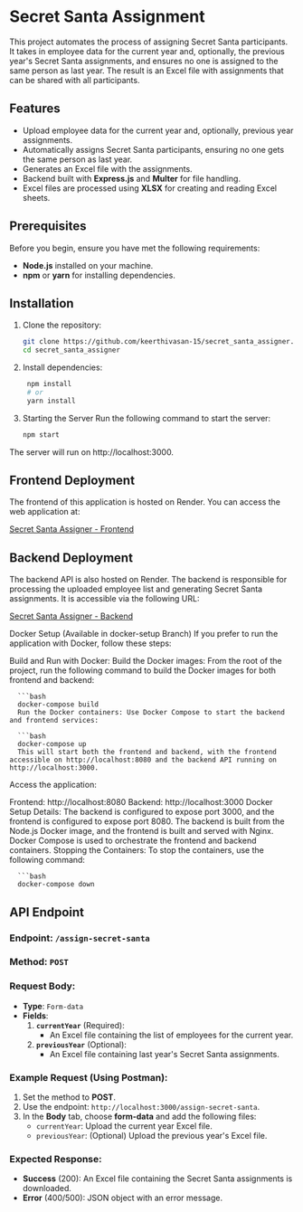 # Secret Santa Assignment

This project automates the process of assigning Secret Santa participants. It takes in employee data for the current year and, optionally, the previous year's Secret Santa assignments, and ensures no one is assigned to the same person as last year. The result is an Excel file with assignments that can be shared with all participants.

## Features

- Upload employee data for the current year and, optionally, previous year assignments.
- Automatically assigns Secret Santa participants, ensuring no one gets the same person as last year.
- Generates an Excel file with the assignments.
- Backend built with **Express.js** and **Multer** for file handling.
- Excel files are processed using **XLSX** for creating and reading Excel sheets.

## Prerequisites

Before you begin, ensure you have met the following requirements:

- **Node.js** installed on your machine.
- **npm** or **yarn** for installing dependencies.

## Installation

1. Clone the repository:
   ```bash
   git clone https://github.com/keerthivasan-15/secret_santa_assigner.git
   cd secret_santa_assigner

2. Install dependencies:

   ```bash
    npm install
    # or
    yarn install

3. Starting the Server
Run the following command to start the server:

   ```bash
   npm start

The server will run on http://localhost:3000.

## Frontend Deployment

The frontend of this application is hosted on Render. You can access the web application at:

[Secret Santa Assigner - Frontend](https://secret-santa-assigner.onrender.com/)

## Backend Deployment

The backend API is also hosted on Render. The backend is responsible for processing the uploaded employee list and generating Secret Santa assignments. It is accessible via the following URL:

[Secret Santa Assigner - Backend](https://secret-santa-assigner.onrender.com/)

Docker Setup (Available in docker-setup Branch)
If you prefer to run the application with Docker, follow these steps:

Build and Run with Docker:
Build the Docker images: From the root of the project, run the following command to build the Docker images for both frontend and backend:

      ```bash
      docker-compose build
      Run the Docker containers: Use Docker Compose to start the backend and frontend services:

      ```bash
      docker-compose up
      This will start both the frontend and backend, with the frontend accessible on http://localhost:8080 and the backend API running on http://localhost:3000.

Access the application:

Frontend: http://localhost:8080
Backend: http://localhost:3000
Docker Setup Details:
The backend is configured to expose port 3000, and the frontend is configured to expose port 8080.
The backend is built from the Node.js Docker image, and the frontend is built and served with Nginx.
Docker Compose is used to orchestrate the frontend and backend containers.
Stopping the Containers:
To stop the containers, use the following command:

      ```bash
      docker-compose down

## API Endpoint

### **Endpoint**: `/assign-secret-santa`

### **Method**: `POST`

### **Request Body**:
- **Type**: `Form-data`
- **Fields**:
  1. **`currentYear`** (Required):  
     - An Excel file containing the list of employees for the current year.
  2. **`previousYear`** (Optional):  
     - An Excel file containing last year's Secret Santa assignments.

### Example Request (Using Postman):
1. Set the method to **POST**.
2. Use the endpoint: `http://localhost:3000/assign-secret-santa`.
3. In the **Body** tab, choose **form-data** and add the following files:
   - `currentYear`: Upload the current year Excel file.
   - `previousYear`: (Optional) Upload the previous year's Excel file.

### Expected Response:
- **Success** (200): An Excel file containing the Secret Santa assignments is downloaded.
- **Error** (400/500): JSON object with an error message.




